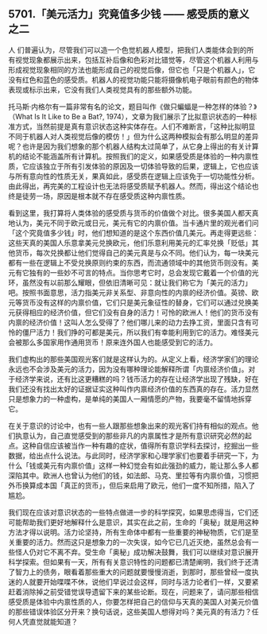 ## 5701.「美元活力」究竟值多少钱 —— 感受质的意义之二

人 们普遍认为，尽管我们可以造一个色觉机器人模型，把我们人类能体会到的所有视觉现象都展示出来，包括互补后像和色彩对比错觉等，尽管这个机器人利用与形成视觉现象相同的方法也能形成自己的视觉后像，但它也「只是个机器人」，它没有红色和蓝色的感受质。机器人的视觉功能只能将摄像机电子眼前有颜色的物体表现或标示出来，它没有我们人类视觉具有的那些额外功能。

托马斯·内格尔有一篇非常有名的论文，题目叫作《做只蝙蝠是一种怎样的体验？》（What Is It Like to Be a Bat?, 1974），文章为我们展示了比拟意识状态的一种标准方式，当然前提是真有意识状态这种实体存在。人们不难断言，「这种比拟明显不同于机器人对人类视觉后像的模仿！」但为什么这两种模拟会有那么明显的差异呢？也许是因为我们想象的那个机器人结构太过简单了，从它身上得出的有关计算机的结论不能涵盖所有计算机。按照我们的定义，如果感受质是体验的一种内禀性质，它应该独立于所有引发体验的原因及一切体验导致的后果，逻辑上，它也应该与所有意向性的性质无关，果真如此，感受质在逻辑上应该免于一切功能性分析。由此得出，再完美的工程设计也无法将感受质赋予机器人。然而，得出这个结论也终是徒劳一场，原因是根本就不存在感受质这种内禀性质。

看到这里，我打算将人类体验的感受质与货币的价值做个对比。很多美国人都天真地认为，美元不同于欧元或日元，美元有它的内禀价值。当卡通片里的观光者们问「这个究竟值多少钱」时，他们想知道的是这个东西价值几美元。再走得更远些：这些天真的美国人乐意拿美元兑换欧元，他们乐意利用美元的汇率兑换「贬低」其他货币，每次兑换都让他们觉得自己的美元真是与众不同。他们认为，每一块美元都有一些在逻辑上不受兑换原则约束的东西，而流通领域中的其他货币则没有。美元有它独有的一些妙不可言的特点。当你思考它时，总会发现它戴着一个价值的光环，虽然没有以前那么耀眼，但依旧清晰可见：就让我们称它为「美元的活力」吧。按照书面意思，活力指美元非关系型、非意向性的内禀的经济价值。英镑、欧元等货币没有这样的内禀价值，它们只是美元象征性的替身，它们可以通过兑换美元获得相应的经济价值，但它们没有自身的活力！可怜的欧洲人！他们的货币没有内禀的经济价值！这叫人怎么受得了？他们哪儿来的动力去挣工资，里面只含有可怜的僵尸活力！我们挣的可都是美元，所以我们有幸能利用到它的活力。难怪美元会被那么多国家用作通用货币！原来连外国人也能感受到它的活力。

我们虚构出的那些美国观光客们就是这样认为的。从定义上看，经济学家们的理论永远也不会涉及美元的活力，因为没有哪种理论能解释所谓「内禀经济价值」。对于经济学来说，还有比这更糟糕的吗？钱币活力的存在让经济学出现了残缺，好在我们还没有找出太好的证据证实这种叫作内禀经济价值的东西真的存在。活力显然只是想象力的一种虚构，是单纯的美国人一厢情愿的产物，我要毫不留情地拆穿它。

在关于意识的讨论中，也有一些人跟那些想象出来的观光客们持有相似的观点。他们执意认为，自己直觉感受到的那些非凡的内禀属性才是所有意识研究必然的起点。这种自信应该被当作一种有趣的症状，值得所有意识学科去探讨，挖掘出一些数据，给出点什么说法。与此同时，经济学家和心理学家们也要着手研究一下，为什么「钱或美元有内禀价值」这样一种幻觉会有如此强劲的威力，能让那么多人都深陷其中。欧洲人也曾认为他们的钱，如法郎、马克、里拉等有内禀价值，习惯把外币换算成本国「真正的货币」，但后来启用了欧元，他们一度不知所措，陷入了尴尬。

我们现在应该对意识状态的一些特点做进一步的科学探究，如果思虑得当，它们还可能帮助我们更好地解释什么是意识，其实在此之前，生命的「奥秘」就是用这种方法才得以说明。活力论坚持，所有生命体中都有一些重要的神秘物质，它们是至关重要的活力。然而这只是想象力的一次失误，如今它已几近灭绝，虽然总会有一些怪人仍对它不离不弃。受生命「奥秘」成功解决鼓舞，我们可以继续对意识展开科学探索。但如果有一天，所有有关意识特性的问题都已清楚阐明，我们终于还清了智力上的债务，眼看着那些重大的问题就要慢慢消逝，到那时，那些曾经一度执迷的人就要开始喋喋不休，说他们早说过会这样，同时与活力论者们一样，又要紧赶着消除掉之前受错觉误导遗留下来的某些论断。现在，问题来了，请问那些相信感受质是体验中内禀性质的人，你要怎样把自己的信仰与天真的美国人对美元价值的那些错误体验区分开来？换句话说，这些美国人想得对吗？美元真的有活力？任何人凭直觉就能知道？

